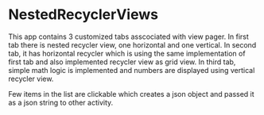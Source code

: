 # NestedRecyclerViews

This app contains 3 customized tabs asscociated with view pager.
In first tab there is nested recycler view, one horizontal and one vertical.
In second tab, it has horizontal recycler which is using the same implementation of first tab and 
also implemented recycler view as grid view.
In third tab, simple math logic is implemented and numbers are displayed using vertical recycler view.

Few items in the list are clickable which creates a json object and passed it as a json string to other activity.
